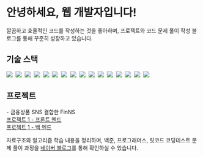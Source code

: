 <h1>안녕하세요, 웹 개발자입니다!</h1>
<p>
    깔끔하고 효율적인 코드를 작성하는 것을 좋아하며, 프로젝트와 코드 문제 풀이 작성 블로그를 통해 
    꾸준히 성장하고 있습니다.
</p>

<h2>기술 스택</h2>
<p>
    <img src="https://img.shields.io/badge/Java-007396?style=flat-square&logo=Java&logoColor=white"/>&nbsp
    <img src="https://img.shields.io/badge/Spring-6DB33F?style=flat-square&logo=Spring&logoColor=white"/>&nbsp
    <img src="https://img.shields.io/badge/HTML5-E34F26?style=flat-square&logo=HTML5&logoColor=white"/>&nbsp
    <img src="https://img.shields.io/badge/CSS3-1572B6?style=flat-square&logo=CSS3&logoColor=white"/>&nbsp
    <img src="https://img.shields.io/badge/JavaScript-F7DF1E?style=flat-square&logo=JavaScript&logoColor=white"/>&nbsp
    <img src="https://img.shields.io/badge/jQuery-0769AD?style=flat-square&logo=jQuery&logoColor=white"/>&nbsp
    <img src="https://img.shields.io/badge/Vue.js-4FC08D?style=flat-square&logo=Vue.js&logoColor=white"/>&nbsp
    <img src="https://img.shields.io/badge/Redis-DC382D?style=flat-square&logo=Redis&logoColor=white"/>&nbsp
    <img src="https://img.shields.io/badge/MySQL-4479A1?style=flat-square&logo=MySQL&logoColor=white"/>&nbsp
    <img src="https://img.shields.io/badge/Git-F05032?style=flat-square&logo=Git&logoColor=white"/>&nbsp
    <img src="https://img.shields.io/badge/SVN-809CC9?style=flat-square&logo=subversion&logoColor=white"/>&nbsp
    <img src="https://img.shields.io/badge/Kotlin-7F52FF?style=flat-square&logo=Kotlin&logoColor=white"/>&nbsp
    <img src="https://img.shields.io/badge/Linux-FCC624?style=flat-square&logo=Linux&logoColor=white"/>&nbsp
    <img src="https://img.shields.io/badge/Apache-D22128?style=flat-square&logo=Apache&logoColor=white"/>&nbsp
    <img src="https://img.shields.io/badge/Docker-2496ED?style=flat-square&logo=Docker&logoColor=white"/>&nbsp
    <img src="https://img.shields.io/badge/CI/CD-00A3E0?style=flat-square&logo=ci&logoColor=white"/>&nbsp
</p>

<h2>프로젝트</h2>
<ul style="list-style: none; padding: 0;">
    - 금융상품 SNS 결합한 FinNS
    <li><a href="https://github.com/dydrltk1379/KB_Project_FrontEnd">프로젝트 1 - 프론트 엔드</a></li>
    <li><a href="https://github.com/dydrltk1379/KB_project_Back">프로젝트 1 - 백 엔드</a></li>
</ul>

<p>
    자료구조와 알고리즘 학습 내용을 정리하며, 백준, 프로그래머스, 릿코드 코딩테스트 문제 풀이 과정을 
    <a href="https://zerobin-dev.tistory.com/">네이버 블로그</a>를 통해 확인하실 수 있습니다.
</p>
